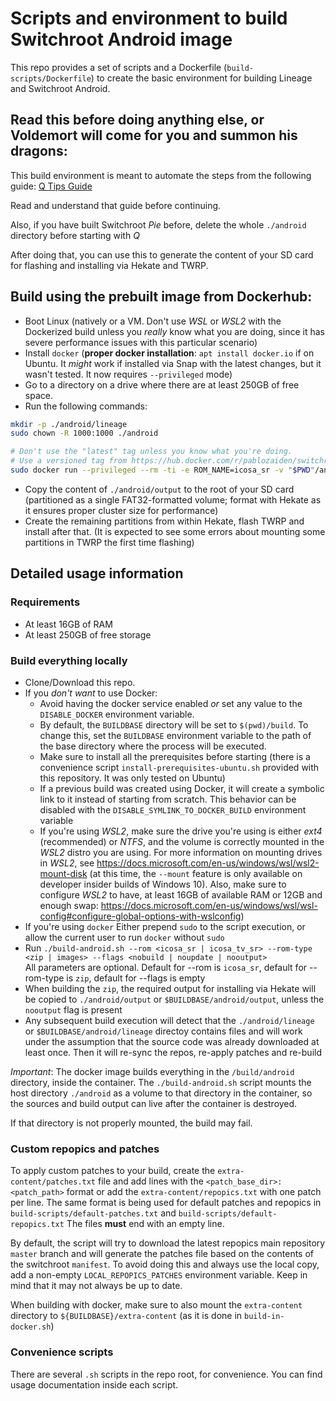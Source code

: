# Scripts and environment to build Switchroot Android image

This repo provides a set of scripts and a Dockerfile (`build-scripts/Dockerfile`) to create the basic environment for building Lineage and Switchroot Android.

## Read this before doing anything else, or Voldemort will come for you and summon his dragons:
This build environment is meant to automate the steps from the following guide: [Q Tips Guide](https://gitlab.com/ZachyCatGames/q-tips-guide)

Read and understand that guide before continuing.

Also, if you have built Switchroot *Pie* before, delete the whole `./android` directory before starting with *Q*

After doing that, you can use this to generate the content of your SD card for flashing and installing via Hekate and TWRP.

## Build using the prebuilt image from Dockerhub:
- Boot Linux (natively or a VM. Don't use *WSL* or *WSL2* with the Dockerized build unless you *really* know what you are doing, since it has severe performance issues with this particular scenario)
- Install `docker` (**proper docker installation**: `apt install docker.io` if on Ubuntu. It *might* work if installed via Snap with the latest changes, but it wasn't tested. It now requires `--privileged` mode) 
- Go to a directory on a drive where there are at least 250GB of free space.
- Run the following commands:
```bash
mkdir -p ./android/lineage
sudo chown -R 1000:1000 ./android

# Don't use the "latest" tag unless you know what you're doing. 
# Use a versioned tag from https://hub.docker.com/r/pablozaiden/switchroot-android-build/tags
sudo docker run --privileged --rm -ti -e ROM_NAME=icosa_sr -v "$PWD"/android:/build/android pablozaiden/switchroot-android-build:latest
```
- Copy the content of `./android/output` to the root of your SD card (partitioned as a single FAT32-formatted volume; format with Hekate as it ensures proper cluster size for performance)
- Create the remaining partitions from within Hekate, flash TWRP and install after that. (It is expected to see some errors about mounting some partitions in TWRP the first time flashing)

## Detailed usage information

### Requirements
- At least 16GB of RAM
- At least 250GB of free storage

### Build everything locally

- Clone/Download this repo.
- If you *don't want* to use Docker:
    - Avoid having the docker service enabled *or* set any value to the `DISABLE_DOCKER` environment variable.
    - By default, the `BUILDBASE` directory will be set to `$(pwd)/build`. To change this, set the `BUILDBASE` environment variable to the path of the base directory where the process will be executed. 
    - Make sure to install all the prerequisites before starting (there is a convenience script `install-prerequisites-ubuntu.sh` provided with this repository. It was only tested on Ubuntu)
    - If a previous build was created using Docker, it will create a symbolic link to it instead of starting from scratch. This behavior can be disabled with the `DISABLE_SYMLINK_TO_DOCKER_BUILD` environment variable
    - If you're using *WSL2*, make sure the drive you're using is either *ext4* (recommended) or *NTFS*, and the volume is correctly mounted in the *WSL2* distro you are using. For more information on mounting drives in *WSL2*, see https://docs.microsoft.com/en-us/windows/wsl/wsl2-mount-disk (at this time, the `--mount` feature is only available on developer insider builds of Windows 10). Also, make sure to configure *WSL2* to have, at least 16GB of available RAM or 12GB and enough swap: https://docs.microsoft.com/en-us/windows/wsl/wsl-config#configure-global-options-with-wslconfig)
- If you're using `docker` Either prepend `sudo` to the script execution, or allow the current user to run `docker` without `sudo`
- Run `./build-android.sh --rom <icosa_sr | icosa_tv_sr> --rom-type <zip | images> --flags <nobuild | noupdate | nooutput>`  
All parameters are optional. Default for --rom is `icosa_sr`, default for --rom-type is `zip`, default for --flags is empty
- When building the `zip`, the required output for installing via Hekate will be copied to `./android/output` or `$BUILDBASE/android/output`, unless the `nooutput` flag is present
- Any subsequent build execution will detect that the `./android/lineage` or `$BUILDBASE/android/lineage` directoy contains files and will work under the assumption that the source code was already downloaded at least once. Then it will re-sync the repos, re-apply patches and re-build

*Important*: The docker image builds everything in the `/build/android` directory, inside the container. The `./build-android.sh` script mounts the host directory `./android` as a volume to that directory in the container, so the sources and build output can live after the container is destroyed.

If that directory is not properly mounted, the build may fail.

### Custom repopics and patches

To apply custom patches to your build, create the `extra-content/patches.txt`  file and add lines with the `<patch_base_dir>:<patch_path>` format or add the `extra-content/repopics.txt` with one patch per line. The same format is being used for default patches and repopics in `build-scripts/default-patches.txt` and `build-scripts/default-repopics.txt`
The files **must** end with an empty line.

By default, the script will try to download the latest repopics main repository `master` branch and will generate the patches file based on the contents of the switchroot `manifest`. To avoid doing this and always use the local copy, add a non-empty `LOCAL_REPOPICS_PATCHES` environment variable. Keep in mind that it may not always be up to date.

When building with docker, make sure to also mount the `extra-content` directory to `${BUILDBASE}/extra-content` (as it is done in `build-in-docker.sh`)

### Convenience scripts

There are several `.sh` scripts in the repo root, for convenience. You can find usage documentation inside each script.
